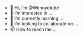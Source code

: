 - 👋 Hi, I’m @Wenoyotube
- 👀 I’m interested in ...
- 🌱 I’m currently learning ...
- 💞️ I’m looking to collaborate on ...
- 📫 How to reach me ...

<!---
Wenoyotube/Wenoyotube is a ✨ special ✨ repository because its `README.md` (this file) appears on your GitHub profile.
You can click the Preview link to take a look at your changes.
--->
